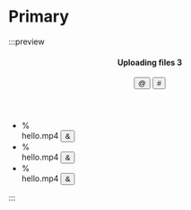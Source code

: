 # Primary

:::preview
<section class="upload-box">
    <header class="upload-box-header">
        <h4 class="upload-box-title">
            <span class="text">Uploading files</span>
            <span class="amount">3</span>
        </h4>
        <button class="icon-button is-open" aria-label="toggle upload box"><span class="" aria-hidden="true">@</span></button>
        <button class="icon-button" aria-label="close upload box"><span class="" aria-hidden="true">#</span></button>
    </header>
    <div class="upload-box-content is-open">
        <ul class="upload-box-list">
            <li class="upload-box-item">
                <div class="upload-image u-margin-inline-end-16">
                    <div class="progress"
                         style="--progress-value:20"
                         role="progressbar"
                         aria-valuenow="20"
                         aria-valuemin="0"
                         aria-valuemax="100"></div>
                    <span class="icon">%</span>
                </div>
                <label for="file1" class="file-name">hello.mp4</label>
                <button class="icon-button" aria-label="Uploading"><span class="icon">&</span></button>
            </li>
            <li class="upload-box-item">
                <div class="upload-image u-margin-inline-end-16">
                    <div class="progress"
                         style="--progress-value:70"
                         role="progressbar"
                         aria-valuenow="20"
                         aria-valuemin="0"
                         aria-valuemax="100"></div>
                    <span class="icon">%</span>
                </div>
                <label for="file1" class="file-name">hello.mp4</label>
                <button class="icon-button" aria-label="Uploading"><span class="icon">&</span></button>
            </li>
            <li class="upload-box-item">
                <div class="upload-image is-finished u-margin-inline-end-16">
                    <div class="progress"
                         style="--progress-value:100"
                         role="progressbar"
                         aria-valuenow="20"
                         aria-valuemin="0"
                         aria-valuemax="100"></div>
                    <span class="icon">%</span>
                </div>
                <label for="file1" class="file-name">hello.mp4</label>
                <button class="icon-button" aria-label="Uploading"><span class="icon">&</span></button>
            </li>
        </ul>
    </div>
</section>
:::
